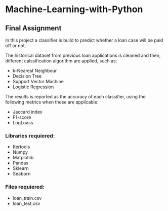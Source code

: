 # Machine-Learning-with-Python
## Final Assignment

In this project a classifier is build to predict whether a loan case will be paid off or not.

The historical dataset from previous loan applications is cleaned and then, different calssification algorithm are applied, such as:
  * k-Nearest Neighbour
  * Decision Tree
  * Support Vector Machine
  * Logistic Regression

The results is reported as the accuracy of each classifier, using the following metrics when these are applicable:

  * Jaccard index
  * F1-score
  * LogLoass

### Libraries requiered:
  * Itertools
  * Numpy
  * Matplotlib
  * Pandas
  * Sklearn
  * Seaborn

### Files requiered:
  * loan_train.csv
  * loan_test.csv
